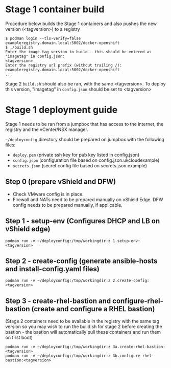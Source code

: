 # Stage 1 container build

Procedure below builds the Stage 1 containers and also pushes the new version (\<tagversion\>) to a registry
  
```
$ podman login --tls-verify=false exampleregistry.domain.local:5002/docker-openshift
$ ./build.sh
Enter the image tag version to build - this should be entered as "imagetag" in config.json:
<tagversion>
Enter the registry url prefix (without trailing /):
exampleregistry.domain.local:5002/docker-openshift
...
```

Stage 2 `build.sh` should also be ran, with the same \<tagversion\>. To deploy this version, "imagetag" in `config.json` should be set to \<tagversion\>


# Stage 1 deployment guide

Stage 1 needs to be ran from a jumpbox that has access to the internet, the registry and the vCenter/NSX manager.
 
`~/deployconfig` directory should be prepared on jumpbox with the following files:
- `deploy.pem` (private ssh key for pub key listed in config.json)
- `config.json` (configuration file based on config.json.ukcloudexample)
- `secrets.json` (secret config file based on secrets.json.example)

## Step 0 (prepare vShield and DFW)

- Check VMware config is in place.
- Firewall and NATs need to be prepared manually on vShield Edge. DFW config needs to be prepared manually, if applicable.

## Step 1 - setup-env (Configures DHCP and LB on vShield edge)
```
podman run -v ~/deployconfig:/tmp/workingdir:z 1.setup-env:<tagversion>
```

## Step 2 - create-config (generate ansible-hosts and install-config.yaml files)
```
podman run -v ~/deployconfig:/tmp/workingdir:z 2.create-config:<tagversion>
```

## Step 3 - create-rhel-bastion and configure-rhel-bastion (create and configure a RHEL bastion)

(Stage 2 containers need to be available in the registry with the same tag version so you may wish to run the build.sh for stage 2 before creating the bastion - the bastion will automatically pull these containers and run them on first boot)
```
podman run -v ~/deployconfig:/tmp/workingdir:z 3a.create-rhel-bastion:<tagversion>
podman run -v ~/deployconfig:/tmp/workingdir:z 3b.configure-rhel-bastion:<tagversion>
```

